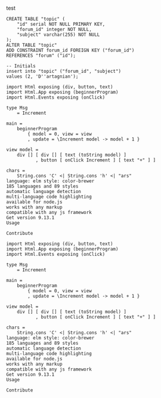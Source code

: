 test
<link rel="stylesheet" href="/css/darkula.css">
<script src="/js/highlight.pack.js"></script>
<script>hljs.initHighlightingOnLoad();</script>

<pre><code class="html">CREATE TABLE "topic" (
    "id" serial NOT NULL PRIMARY KEY,
    "forum_id" integer NOT NULL,
    "subject" varchar(255) NOT NULL
);
ALTER TABLE "topic"
ADD CONSTRAINT forum_id FOREIGN KEY ("forum_id")
REFERENCES "forum" ("id");

-- Initials
insert into "topic" ("forum_id", "subject")
values (2, 'D''artagnian');</code></pre>

<pre><code class="plaintext">import Html exposing (div, button, text)
import Html.App exposing (beginnerProgram)
import Html.Events exposing (onClick)

type Msg
    = Increment

main =
    beginnerProgram
        { model = 0, view = view
        , update = \Increment model -> model + 1 }

view model =
    div [] [ div [] [ text (toString model) ]
           , button [ onClick Increment ] [ text "+" ] ]

chars =
    String.cons 'C' <| String.cons 'h' <| "ars"
language: elm style: color-brewer
185 languages and 89 styles
automatic language detection
multi-language code highlighting
available for node.js
works with any markup
compatible with any js framework
Get version 9.13.1
Usage

Contribute
</code></pre>

<pre><code class="nohighlight">import Html exposing (div, button, text)
import Html.App exposing (beginnerProgram)
import Html.Events exposing (onClick)

type Msg
    = Increment

main =
    beginnerProgram
        { model = 0, view = view
        , update = \Increment model -> model + 1 }

view model =
    div [] [ div [] [ text (toString model) ]
           , button [ onClick Increment ] [ text "+" ] ]

chars =
    String.cons 'C' <| String.cons 'h' <| "ars"
language: elm style: color-brewer
185 languages and 89 styles
automatic language detection
multi-language code highlighting
available for node.js
works with any markup
compatible with any js framework
Get version 9.13.1
Usage

Contribute
</code></pre>
